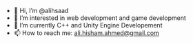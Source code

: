 - 👋 Hi, I’m @alihsaad
- 👀 I’m interested in web development and game development 
- 🌱 I’m currently C++ and Unity Engine Developement 
- 📫 How to reach me: ali.hisham.ahmed@gmail.com

<!---
alihsaad/alihsaad is a ✨ special ✨ repository because its `README.md` (this file) appears on your GitHub profile.
You can click the Preview link to take a look at your changes.
--->
